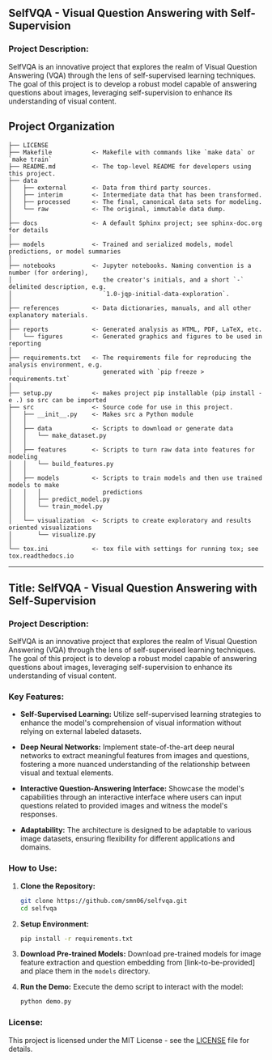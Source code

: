## SelfVQA - Visual Question Answering with Self-Supervision

### Project Description:
SelfVQA is an innovative project that explores the realm of Visual Question Answering (VQA) through the lens of self-supervised learning techniques. The goal of this project is to develop a robust model capable of answering questions about images, leveraging self-supervision to enhance its understanding of visual content.


Project Organization
------------

    ├── LICENSE
    ├── Makefile           <- Makefile with commands like `make data` or `make train`
    ├── README.md          <- The top-level README for developers using this project.
    ├── data
    │   ├── external       <- Data from third party sources.
    │   ├── interim        <- Intermediate data that has been transformed.
    │   ├── processed      <- The final, canonical data sets for modeling.
    │   └── raw            <- The original, immutable data dump.
    │
    ├── docs               <- A default Sphinx project; see sphinx-doc.org for details
    │
    ├── models             <- Trained and serialized models, model predictions, or model summaries
    │
    ├── notebooks          <- Jupyter notebooks. Naming convention is a number (for ordering),
    │                         the creator's initials, and a short `-` delimited description, e.g.
    │                         `1.0-jqp-initial-data-exploration`.
    │
    ├── references         <- Data dictionaries, manuals, and all other explanatory materials.
    │
    ├── reports            <- Generated analysis as HTML, PDF, LaTeX, etc.
    │   └── figures        <- Generated graphics and figures to be used in reporting
    │
    ├── requirements.txt   <- The requirements file for reproducing the analysis environment, e.g.
    │                         generated with `pip freeze > requirements.txt`
    │
    ├── setup.py           <- makes project pip installable (pip install -e .) so src can be imported
    ├── src                <- Source code for use in this project.
    │   ├── __init__.py    <- Makes src a Python module
    │   │
    │   ├── data           <- Scripts to download or generate data
    │   │   └── make_dataset.py
    │   │
    │   ├── features       <- Scripts to turn raw data into features for modeling
    │   │   └── build_features.py
    │   │
    │   ├── models         <- Scripts to train models and then use trained models to make
    │   │   │                 predictions
    │   │   ├── predict_model.py
    │   │   └── train_model.py
    │   │
    │   └── visualization  <- Scripts to create exploratory and results oriented visualizations
    │       └── visualize.py
    │
    └── tox.ini            <- tox file with settings for running tox; see tox.readthedocs.io


--------

## Title: SelfVQA - Visual Question Answering with Self-Supervision

### Project Description:
SelfVQA is an innovative project that explores the realm of Visual Question Answering (VQA) through the lens of self-supervised learning techniques. The goal of this project is to develop a robust model capable of answering questions about images, leveraging self-supervision to enhance its understanding of visual content.

### Key Features:
- **Self-Supervised Learning:** Utilize self-supervised learning strategies to enhance the model's comprehension of visual information without relying on external labeled datasets.
  
- **Deep Neural Networks:** Implement state-of-the-art deep neural networks to extract meaningful features from images and questions, fostering a more nuanced understanding of the relationship between visual and textual elements.

- **Interactive Question-Answering Interface:** Showcase the model's capabilities through an interactive interface where users can input questions related to provided images and witness the model's responses.

- **Adaptability:** The architecture is designed to be adaptable to various image datasets, ensuring flexibility for different applications and domains.

### How to Use:
1. **Clone the Repository:**
   ```bash
   git clone https://github.com/smn06/selfvqa.git
   cd selfvqa
   ```

2. **Setup Environment:**
   ```bash
   pip install -r requirements.txt
   ```

3. **Download Pre-trained Models:**
   Download pre-trained models for image feature extraction and question embedding from [link-to-be-provided] and place them in the `models` directory.

4. **Run the Demo:**
   Execute the demo script to interact with the model:
   ```bash
   python demo.py
   ```

### License:
This project is licensed under the MIT License - see the [LICENSE](LICENSE) file for details.

